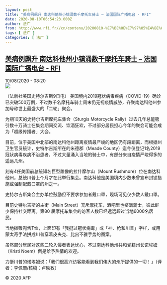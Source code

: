 ```yaml
---
layout: post
title: "美病例飙升 南达科他州小镇涌数千摩托车骑士 – 法国国际广播电台 - RFI"
date: 2020-08-10T06:54:23.000Z
author: 法广
from: http://www.rfi.fr//cn/contenu/20200810-%E7%BE%8E%E7%97%85%E4%BE%8B%E9%A3%99%E5%8D%87-%E5%8D%97%E8%BE%BE%E7%A7%91%E4%BB%96%E5%B7%9E%E5%B0%8F%E9%95%87%E6%B6%8C%E6%95%B0%E5%8D%83%E6%91%A9%E6%89%98%E8%BD%A6%E9%AA%91%E5%A3%AB
tags: [ 法广 ]
categories: [ 法广 ]
---
```

<!--1597042463000-->
[美病例飙升 南达科他州小镇涌数千摩托车骑士 – 法国国际广播电台 - RFI](http://www.rfi.fr//cn/contenu/20200810-%E7%BE%8E%E7%97%85%E4%BE%8B%E9%A3%99%E5%8D%87-%E5%8D%97%E8%BE%BE%E7%A7%91%E4%BB%96%E5%B7%9E%E5%B0%8F%E9%95%87%E6%B6%8C%E6%95%B0%E5%8D%83%E6%91%A9%E6%89%98%E8%BD%A6%E9%AA%91%E5%A3%AB)
------

<div>
<div>10/08/2020 - 08:20</div><img src="https://s.rfi.fr/media/display/7e58211c-dad4-11ea-be9e-005056bf87d6/w:310/p:16x9/int0008b.200810142005.jpg"><div class="t-content__body u-clearfix"><div class="m-interstitial"></div><p>（法新社美国史特尔吉斯9日电）    美国境内2019冠状病毒疾病（COVID-19）确诊已突破500万例，不过数千名摩托车骑士周末仍无视疫情威胁，齐聚南达科他州参加号称世上最盛大的「二轮」聚会。</p><p>    为期10天的史特尔吉斯摩托车集会（Sturgis Motorcycle Rally）过去几年总能吸引数十万骑士在集会期间交流、饮酒狂欢，不过部分居民担心今年的聚会可能会成为「超级传播者」大会。</p><p>    目前，位于美国中北部的南达科他州距离疫情最严峻的地区仍有段距离，而根据州卫生官员统计，史特尔吉斯所在的米德郡（Meade County）迄今仅登记1名2019冠状病毒疾病不治患者，不过大量涌入当地的骑士中，有部分来自疫情严峻得多的遥远几州。</p><p>    刻有4任美国前总统知名巨型雕像的拉什摩尔山（Mount Rushmore）位在南达科他州，总统川普上个月才在此举行集会。南达科他是美国境内少数未曾宣布封锁措施或强制配戴口罩的州之一。</p><p>    史特尔吉斯集会主办单位鼓励但不要求参加者戴口罩，现场可见仅少数人戴口罩。</p><p>    目前史特尔吉斯的主街（Main Street）充斥摩托车，酒吧里也挤满骑士，彼此鲜少保持社交距离。第80 届摩托车集会的访客人数已经远远超过当地6000名居民。</p><p>    当地摊贩兜售T恤，上面印有「我挺过冠状病毒」或「神、枪和川普」字样，或用蒙太奇手法拼成川普穿着皮夹克、比出不雅手势的图案。</p><p>    虽然部分居民对这些二轮入侵者表达忧心，不过南达科他州共和党籍州长诺埃姆（Kristi Noem）倒是给予热情的欢迎。</p><p>    力挺川普的诺埃姆说：「我们很高兴访客能看到我们伟大的州所提供的一切！」（译者：李佩珊/核稿：卢映孜）</p><p class="t-copyright">© 2020 AFP</p>        </div>
</div>
